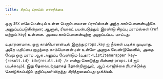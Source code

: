 ```yaml
---
title: சிறப்பு ப்ராப்ஸ் எச்சரிக்கை
---
```


ஒரு `JSX` எலெமென்டில் உள்ள பெரும்பாலான ப்ராப்ஸ்கள் அந்த காம்பொனன்டிற்கே அனுப்பப்படுகின்றன; ஆனால், ரியாக்ட் பயன்படுத்தும் இரண்டு சிறப்பு ப்ராப்ஸ்கள் (`ref` மற்றும் `key`) உள்ளன. அவை காம்பொனன்டிற்கு அனுப்பப்பட மாட்டது.

உதாரணமாக, ஒரு காம்பொனன்டில் இருந்து `props.key` ஐ நீங்கள் படிக்க முடியாது. அதே மதிப்பை குழந்தை காம்பொனன்டின் உள்ளே அணுக வேண்டுமெனில், அதை வேறு ஒரு ப்ராப் ஆக அனுப்ப வேண்டும் (உதா: `<ListItemWrapper key={result.id} id={result.id} />` என்று கொடுத்து பின்னர் `props.id` ஐப் படிக்கவும்). இது தேவையற்றதாகத் தோன்றினாலும், ஆப் லாஜிக்கை ரியாக்டுக்கு கொடுக்கப்படும் குறிப்புகளிலிருந்து பிரித்துவைப்பது முக்கியம்.
